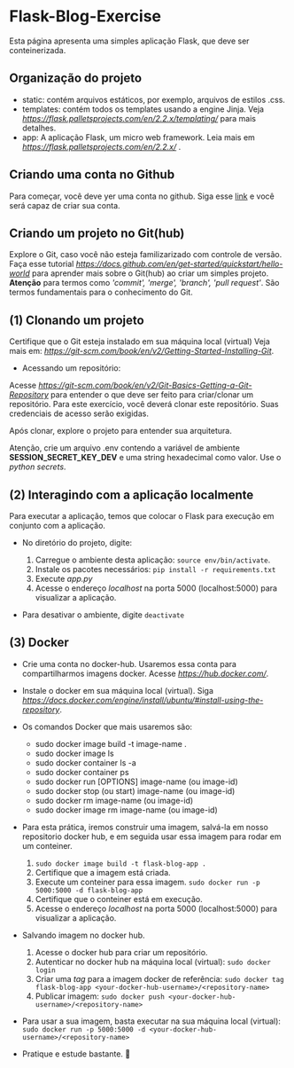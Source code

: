 # Flask-Blog-Exercise

Esta página apresenta uma simples aplicação Flask, que deve ser conteinerizada.

## Organização do projeto

* static: contém arquivos estáticos, por exemplo, arquivos de estilos .css.
* templates: contém todos os templates usando a engine Jinja. Veja *https://flask.palletsprojects.com/en/2.2.x/templating/* para mais detalhes.
* app: A aplicação Flask, um micro web framework. Leia mais em *https://flask.palletsprojects.com/en/2.2.x/* .

## Criando uma conta no Github

Para começar, você deve yer uma conta no github. Siga esse [link](https://github.com/join) e você será capaz de criar sua conta.

## Criando um projeto no Git(hub)

Explore o Git, caso você não esteja familizarizado com controle de versão. Faça esse tutorial *https://docs.github.com/en/get-started/quickstart/hello-world* para aprender mais sobre o Git(hub) ao criar um simples projeto. **Atenção** para termos como *'commit', 'merge', 'branch', 'pull request'*. São termos fundamentais para o conhecimento do Git.

## (1) Clonando um projeto

Certifique que o Git esteja instalado em sua máquina local (virtual) Veja mais em: *https://git-scm.com/book/en/v2/Getting-Started-Installing-Git*. 

* Acessando um repositório:

Acesse *https://git-scm.com/book/en/v2/Git-Basics-Getting-a-Git-Repository* para entender o que deve ser feito para criar/clonar um repositório. Para este exercício, você deverá clonar este repositório. Suas credenciais de acesso serão exigidas.

Após clonar, explore o projeto para entender sua arquitetura.

Atenção, crie um arquivo .env contendo a variável de ambiente **SESSION_SECRET_KEY_DEV** e uma string hexadecimal como valor. Use o *python secrets*.

## (2) Interagindo com a aplicação localmente

Para executar a aplicação, temos que colocar o Flask para execução em conjunto com a aplicação.

- No diretório do projeto, digite:
   1. Carregue o ambiente desta aplicação: `source env/bin/activate`.
   2. Instale os pacotes necessários: `pip install -r requirements.txt`
   3. Execute *app.py*
   4. Acesse o endereço *localhost* na porta 5000 (localhost:5000) para visualizar a aplicação.

- Para desativar o ambiente, digite `deactivate`

## (3) Docker

- Crie uma conta no docker-hub. Usaremos essa conta para compartilharmos imagens docker. Acesse *https://hub.docker.com/*.

- Instale o docker em sua máquina local (virtual). Siga *https://docs.docker.com/engine/install/ubuntu/#install-using-the-repository*.

- Os comandos Docker que mais usaremos são:
   - sudo docker image build -t image-name .
   - sudo docker image ls
   - sudo docker container ls -a
   - sudo docker container ps
   - sudo docker run [OPTIONS] image-name (ou image-id)
   - sudo docker stop (ou start) image-name (ou image-id)
   - sudo docker rm image-name (ou image-id)
   - sudo docker image rm image-name (ou image-id)

- Para esta prática, iremos construir uma imagem, salvá-la em nosso repositorio docker hub, e em seguida usar essa imagem para rodar em um conteiner.
   1. `sudo docker image build -t flask-blog-app .`
   2. Certifique que a imagem está criada.
   3. Execute um conteiner para essa imagem. `sudo docker run -p 5000:5000 -d flask-blog-app`
   4. Certifique que o conteiner está em execução.
   5. Acesse o endereço *localhost* na porta 5000 (localhost:5000) para visualizar a aplicação.

- Salvando imagem no docker hub.
   1. Acesse o docker hub para criar um repositório.
   2. Autenticar no docker hub na máquina local (virtual): `sudo docker login`
   3. Criar uma *tag* para a imagem docker de referência: `sudo docker tag flask-blog-app <your-docker-hub-username>/<repository-name>`
   4. Publicar imagem: `sudo docker push <your-docker-hub-username>/<repository-name>`

- Para usar a sua imagem, basta executar na sua máquina local (virtual):
   `sudo docker run -p 5000:5000 -d <your-docker-hub-username>/<repository-name>`

- Pratique e estude bastante. :rocket: